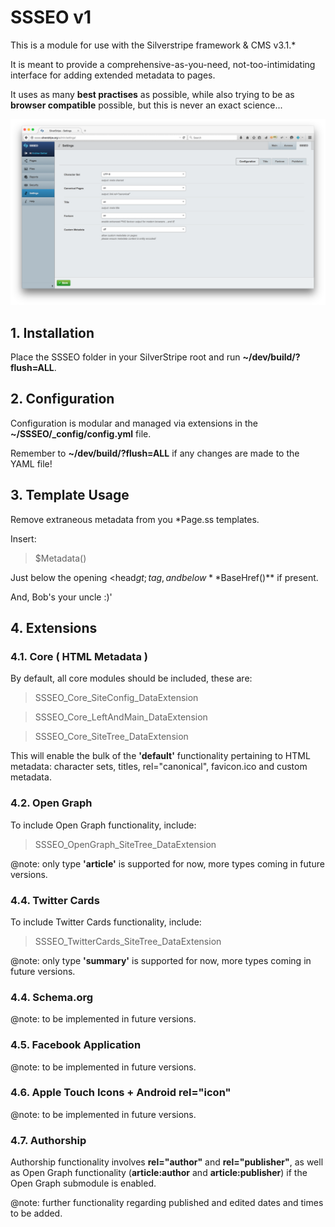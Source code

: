 SSSEO v1
========

This is a module for use with the Silverstripe framework & CMS v3.1.*

It is meant to provide a comprehensive-as-you-need, not-too-intimidating interface for adding extended metadata to pages.

It uses as many **best practises** as possible, while also trying to be as **browser compatible** possible, but this is never an exact science...

![Screenshot](composer-screenshot.png)

## 1. Installation

Place the SSSEO folder in your SilverStripe root and run **~/dev/build/?flush=ALL**.

## 2. Configuration

Configuration is modular and managed via extensions in the **~/SSSEO/_config/config.yml** file.

Remember to **~/dev/build/?flush=ALL** if any changes are made to the YAML file!

## 3. Template Usage

Remove extraneous metadata from you *Page.ss templates.

Insert:

> $Metadata()

Just below the opening &lt;head$gt; tag, and below **$BaseHref()** if present.

And, Bob's your uncle :)'

## 4. Extensions

### 4.1. Core ( HTML Metadata )

By default, all core modules should be included, these are:

> SSSEO_Core_SiteConfig_DataExtension

> SSSEO_Core_LeftAndMain_DataExtension

> SSSEO_Core_SiteTree_DataExtension

This will enable the bulk of the **'default'** functionality pertaining to HTML metadata: character sets, titles, rel="canonical", favicon.ico and custom metadata.

### 4.2. Open Graph

To include Open Graph functionality, include:

> SSSEO_OpenGraph_SiteTree_DataExtension

@note: only type **'article'** is supported for now, more types coming in future versions.

### 4.4. Twitter Cards

To include Twitter Cards functionality, include:

> SSSEO_TwitterCards_SiteTree_DataExtension

@note: only type **'summary'** is supported for now, more types coming in future versions.

### 4.4. Schema.org

@note: to be implemented in future versions.

### 4.5. Facebook Application

@note: to be implemented in future versions.

### 4.6. Apple Touch Icons + Android rel="icon"

@note: to be implemented in future versions.

### 4.7. Authorship

Authorship functionality involves **rel="author"** and **rel="publisher"**, as well as Open Graph functionality (**article:author** and **article:publisher**) if the Open Graph submodule is enabled.

@note: further functionality regarding published and edited dates and times to be added.
